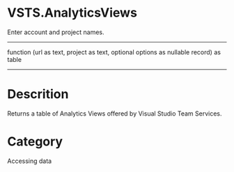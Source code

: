﻿# VSTS.AnalyticsViews
Enter account and project names.
***
function (url as text, project as text, optional options as nullable record) as table
***
# Descrition 
Returns a table of Analytics Views offered by Visual Studio Team Services.
# Category 
Accessing data
